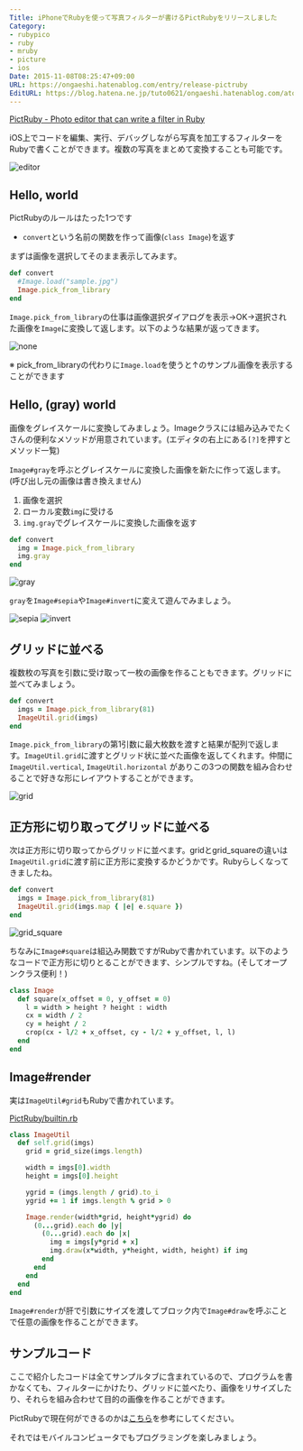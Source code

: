 ```yaml
---
Title: iPhoneでRubyを使って写真フィルターが書けるPictRubyをリリースしました
Category:
- rubypico
- ruby
- mruby
- picture
- ios
Date: 2015-11-08T08:25:47+09:00
URL: https://ongaeshi.hatenablog.com/entry/release-pictruby
EditURL: https://blog.hatena.ne.jp/tuto0621/ongaeshi.hatenablog.com/atom/entry/6653458415126156556
---
```


[PictRuby - Photo editor that can write a filter in Ruby](http://pictruby.ongaeshi.me/)

iOS上でコードを編集、実行、デバッグしながら写真を加工するフィルターをRubyで書くことができます。複数の写真をまとめて変換することも可能です。

![editor](http://pictruby.ongaeshi.me/images/pictruby-screen-all.jpg)

## Hello, world

PictRubyのルールはたった1つです

- `convert`という名前の関数を作って画像(`class Image`)を返す

まずは画像を選択してそのまま表示してみます。

```ruby
def convert
  #Image.load("sample.jpg")
  Image.pick_from_library
end
```

`Image.pick_from_library`の仕事は画像選択ダイアログを表示→OK→選択された画像を`Image`に変換して返します。以下のような結果が返ってきます。

![none](http://pictruby.ongaeshi.me/images/none.jpg)

※ pick_from_libraryの代わりに`Image.load`を使うと↑のサンプル画像を表示することができます

## Hello, (gray) world

画像をグレイスケールに変換してみましょう。Imageクラスには組み込みでたくさんの便利なメソッドが用意されています。(エディタの右上にある`[?]`を押すとメソッド一覧)

`Image#gray`を呼ぶとグレイスケールに変換した画像を新たに作って返します。(呼び出し元の画像は書き換えません) 

1. 画像を選択
1. ローカル変数`img`に受ける
1. `img.gray`でグレイスケールに変換した画像を返す

```ruby
def convert
  img = Image.pick_from_library  
  img.gray
end
```

![gray](http://pictruby.ongaeshi.me/images/gray.jpg)

`gray`を`Image#sepia`や`Image#invert`に変えて遊んでみましょう。

![sepia](http://pictruby.ongaeshi.me/images/sepia.jpg)
![invert](http://pictruby.ongaeshi.me/images/invert.jpg)

## グリッドに並べる

複数枚の写真を引数に受け取って一枚の画像を作ることもできます。グリッドに並べてみましょう。

```ruby
def convert
  imgs = Image.pick_from_library(81)
  ImageUtil.grid(imgs)
end
```

`Image.pick_from_library`の第1引数に最大枚数を渡すと結果が配列で返します。`ImageUtil.grid`に渡すとグリッド状に並べた画像を返してくれます。仲間に`ImageUtil.vertical`, `ImageUtil.horizontal` がありこの3つの関数を組み合わせることで好きな形にレイアウトすることができます。

![grid](http://pictruby.ongaeshi.me/images/grid.jpg)


## 正方形に切り取ってグリッドに並べる

次は正方形に切り取ってからグリッドに並べます。gridとgrid_squareの違いは`ImageUtil.grid`に渡す前に正方形に変換するかどうかです。Rubyらしくなってきましたね。

```ruby
def convert
  imgs = Image.pick_from_library(81)
  ImageUtil.grid(imgs.map { |e| e.square })
end
```

![grid_square](http://pictruby.ongaeshi.me/images/grid_square.jpg)

ちなみに`Image#square`は組込み関数ですがRubyで書かれています。以下のようなコードで正方形に切りとることができます、シンプルですね。(そしてオープンクラス便利！)

```ruby
class Image
  def square(x_offset = 0, y_offset = 0)
    l = width > height ? height : width
    cx = width / 2
    cy = height / 2
    crop(cx - l/2 + x_offset, cy - l/2 + y_offset, l, l)
  end
end
```

## Image#render

実は`ImageUtil#grid`もRubyで書かれています。

[PictRuby/builtin.rb](https://github.com/ongaeshi/PictRuby/blob/master/resources/builtin.rb)

```ruby
class ImageUtil
  def self.grid(imgs)
    grid = grid_size(imgs.length)

    width = imgs[0].width
    height = imgs[0].height

    ygrid = (imgs.length / grid).to_i 
    ygrid += 1 if imgs.length % grid > 0

    Image.render(width*grid, height*ygrid) do 
      (0...grid).each do |y|
        (0...grid).each do |x|
          img = imgs[y*grid + x]
          img.draw(x*width, y*height, width, height) if img
        end
      end
    end
  end
end
```

`Image#render`が肝で引数にサイズを渡してブロック内で`Image#draw`を呼ぶことで任意の画像を作ることができます。

## サンプルコード

ここで紹介したコードは全てサンプルタブに含まれているので、プログラムを書かなくても、フィルターにかけたり、グリッドに並べたり、画像をリサイズしたり、それらを組み合わせて目的の画像を作ることができます。

PictRubyで現在何ができるのかは[こちら](http://pictruby.ongaeshi.me/)を参考にしてください。

それではモバイルコンピュータでもプログラミングを楽しみましょう。





